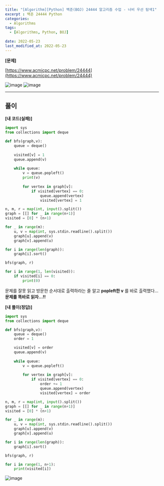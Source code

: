 ```yaml
---
title: "[Algorithm][Python] 백준(BOJ) 24444 알고리즘 수업 - 너비 우선 탐색1"
excerpt : 백준 24444 Python
categories:
  - Algorithms
tags:
  - [Algorithms, Python, BOJ]
  
date: 2022-05-23
last_modified_at: 2022-05-23
---
```


**[문제]**

[https://www.acmicpc.net/problem/24444](https://www.acmicpc.net/problem/24444)

![image](https://user-images.githubusercontent.com/31675698/169732403-056f5b67-5f11-44f6-9666-b899e30044e4.png)
![image](https://user-images.githubusercontent.com/31675698/169732421-bdea70f0-9bce-45e5-ada4-984854a900db.png)


<hr>

## 풀이

**[내 코드(실패)]**

```python
import sys
from collections import deque

def bfs(graph,v):
    queue = deque()
    
    visited[v] = 1
    queue.append(v)
    
    while queue:
        v = queue.popleft()
        print(v)
        
        for vertex in graph[v]:
            if visited[vertex] == 0:
                queue.append(vertex)
                visited[vertex] = 1

n, m, r = map(int, input().split())
graph = [[] for _ in range(n+1)]
visited = [0] * (n+1)

for _ in range(m):
    u, v = map(int, sys.stdin.readline().split())
    graph[u].append(v)
    graph[v].append(u)

for i in range(len(graph)):
    graph[i].sort()

bfs(graph, r)

for i in range(1, len(visited)):
    if visited[i] == 0:
        print(0)
```

문제를 잘못 읽고 방문한 순서대로 출력하라는 줄 알고 **popleft한 v** 를 바로 출력했다...<br/>
**문제를 똑바로 읽자...!!**
<br/>

**[내 풀이(정답)]**

```python
import sys
from collections import deque

def bfs(graph,v):
    queue = deque()
    order = 1

    visited[v] = order
    queue.append(v)
    
    while queue:
        v = queue.popleft()
        
        for vertex in graph[v]:
            if visited[vertex] == 0:
                order += 1
                queue.append(vertex)
                visited[vertex] = order

n, m, r = map(int, input().split())
graph = [[] for _ in range(n+1)]
visited = [0] * (n+1)

for _ in range(m):
    u, v = map(int, sys.stdin.readline().split())
    graph[u].append(v)
    graph[v].append(u)

for i in range(len(graph)):
    graph[i].sort()

bfs(graph, r)

for i in range(1, n+1):
    print(visited[i])
```

![image](https://user-images.githubusercontent.com/31675698/169732352-99c0e8eb-b9ce-423f-a26e-3ef599b8899a.png)
